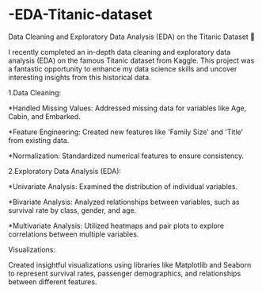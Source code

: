 # -EDA-Titanic-dataset

Data Cleaning and Exploratory Data Analysis (EDA) on the Titanic Dataset 🚢

I recently completed an in-depth data cleaning and exploratory data analysis (EDA) on the famous Titanic dataset from Kaggle. This project was a fantastic opportunity to enhance my data science skills and uncover interesting insights from this historical data.

1.Data Cleaning:

*Handled Missing Values: Addressed missing data for variables like Age, Cabin, and Embarked.

*Feature Engineering: Created new features like 'Family Size' and 'Title' from existing data.

*Normalization: Standardized numerical features to ensure consistency.

2.Exploratory Data Analysis (EDA):

*Univariate Analysis: Examined the distribution of individual variables.

*Bivariate Analysis: Analyzed relationships between variables, such as survival rate by class, gender, and age.

*Multivariate Analysis: Utilized heatmaps and pair plots to explore correlations between multiple variables.

 Visualizations:
 
Created insightful visualizations using libraries like Matplotlib and Seaborn to represent survival rates, passenger demographics, and relationships between different features.
